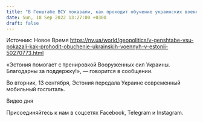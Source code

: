 ```yaml
---
title: "В Генштабе ВСУ показали, как проходит обучение украинских военных в Эстонии"
date: Sun, 18 Sep 2022 13:27:00 +0300
draft: false
---
```

Источник: Новое Время https://nv.ua/world/geopolitics/v-genshtabe-vsu-pokazali-kak-prohodit-obuchenie-ukrainskih-voennyh-v-estonii-50270773.html


 «Эстония помогает с тренировкой Вооруженных сил Украины. Благодарны за поддержку!», — говорится в сообщении.

Во вторник, 13 сентября, Эстония передала Украине современный мобильный госпиталь.

 Видео дня   

Присоединяйтесь к нам в соцсетях Facebook, Telegram и Instagram.
